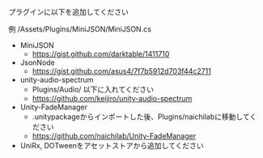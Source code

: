 
プラグインに以下を追加してください  

例 /Assets/Plugins/MiniJSON/MiniJSON.cs

* MiniJSON  
    * https://gist.github.com/darktable/1411710  
* JsonNode  
    * https://gist.github.com/asus4/7f7b5912d703f44c2711  
* unity-audio-spectrum
    * Plugins/Audio/ 以下に入れてください
    * https://github.com/keijiro/unity-audio-spectrum
* Unity-FadeManager 
  * .unitypackageからインポートした後、Plugins/naichilabに移動してください
  * https://github.com/naichilab/Unity-FadeManager
* UniRx, DOTweenをアセットストアから追加してください  